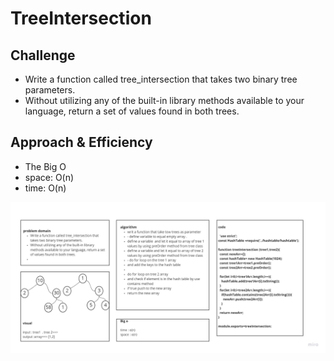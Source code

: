 # TreeIntersection

## Challenge
- Write a function called tree_intersection that takes two binary tree parameters.
- Without utilizing any of the built-in library methods available to your language, return a set of values found in both trees.

## Approach & Efficiency
- The Big O
- space: O(n)
- time: O(n)


![](/assets/challenge32.jpg)
